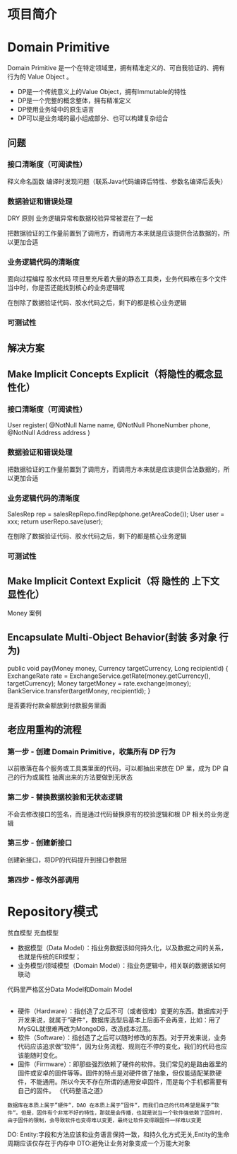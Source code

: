 # 项目简介

# Domain Primitive

Domain Primitive 是一个在特定领域里，拥有精准定义的、可自我验证的、拥有行为的 Value Object 。

* DP是一个传统意义上的Value Object，拥有Immutable的特性
* DP是一个完整的概念整体，拥有精准定义
* DP使用业务域中的原生语言
* DP可以是业务域的最小组成部分、也可以构建复杂组合

## 问题
### 接口清晰度（可阅读性）
释义命名函数
编译时发现问题（联系Java代码编译后特性、参数名编译后丢失）

### 数据验证和错误处理
DRY 原则
业务逻辑异常和数据校验异常被混在了一起

把数据验证的工作量前置到了调用方，而调用方本来就是应该提供合法数据的，所以更加合适

### 业务逻辑代码的清晰度
面向过程编程
胶水代码
项目里充斥着大量的静态工具类，业务代码散在多个文件当中时，你是否还能找到核心的业务逻辑呢


在刨除了数据验证代码、胶水代码之后，剩下的都是核心业务逻辑
### 可测试性


## 解决方案

## Make Implicit Concepts Explicit（将隐性的概念显性化）


### 接口清晰度（可阅读性）
 User register(
  @NotNull Name name,
  @NotNull PhoneNumber phone,
  @NotNull Address address
) 

### 数据验证和错误处理

把数据验证的工作量前置到了调用方，而调用方本来就是应该提供合法数据的，所以更加合适

### 业务逻辑代码的清晰度

SalesRep rep = salesRepRepo.findRep(phone.getAreaCode());
User user = xxx;
return userRepo.save(user);

在刨除了数据验证代码、胶水代码之后，剩下的都是核心业务逻辑
### 可测试性


## Make Implicit Context Explicit（将 隐性的 上下文 显性化）
Money 案例

## Encapsulate Multi-Object Behavior(封装 多对象 行为)

public void pay(Money money, Currency targetCurrency, Long recipientId) {
    ExchangeRate rate = ExchangeService.getRate(money.getCurrency(), targetCurrency);
    Money targetMoney = rate.exchange(money);
    BankService.transfer(targetMoney, recipientId);
}


是否要将付款金额放到付款服务里面


## 老应用重构的流程

### 第一步 - 创建 Domain Primitive，收集所有 DP 行为
以前散落在各个服务或工具类里面的代码，可以都抽出来放在 DP 里，成为 DP 自己的行为或属性
抽离出来的方法要做到无状态


### 第二步 - 替换数据校验和无状态逻辑

不会去修改接口的签名，而是通过代码替换原有的校验逻辑和根 DP 相关的业务逻辑


### 第三步 - 创建新接口

创建新接口，将DP的代码提升到接口参数层

### 第四步 - 修改外部调用


# Repository模式

贫血模型
充血模型

* 数据模型（Data Model）：指业务数据该如何持久化，以及数据之间的关系，也就是传统的ER模型；
* 业务模型/领域模型（Domain Model）：指业务逻辑中，相关联的数据该如何联动

代码里严格区分Data Model和Domain Model


## 
* 硬件（Hardware）：指创造了之后不可（或者很难）变更的东西。数据库对于开发来说，就属于”硬件“，数据库选型后基本上后面不会再变，比如：用了MySQL就很难再改为MongoDB，改造成本过高。
* 软件（Software）：指创造了之后可以随时修改的东西。对于开发来说，业务代码应该追求做”软件“，因为业务流程、规则在不停的变化，我们的代码也应该能随时变化。
* 固件（Firmware）：即那些强烈依赖了硬件的软件。我们常见的是路由器里的固件或安卓的固件等等。固件的特点是对硬件做了抽象，但仅能适配某款硬件，不能通用。所以今天不存在所谓的通用安卓固件，而是每个手机都需要有自己的固件。
《代码整洁之道》

`数据库在本质上属于”硬件“，DAO 在本质上属于”固件“，而我们自己的代码希望是属于”软件“。但是，固件有个非常不好的特性，那就是会传播，也就是说当一个软件强依赖了固件时，由于固件的限制，会导致软件也变得难以变更，最终让软件变得跟固件一样难以变更`

DO:
Entity:字段和方法应该和业务语言保持一致，和持久化方式无关,Entity的生命周期应该仅存在于内存中
DTO:避免让业务对象变成一个万能大对象